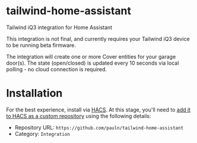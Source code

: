 # tailwind-home-assistant
Tailwind iQ3 integration for Home Assistant

This integration is not final, and currently requires your Tailwind iQ3 device to be running beta firmware.

The integration will create one or more Cover entities for your garage door(s).
The state (open/closed) is updated every 10 seconds via local polling - no cloud connection is required.

# Installation
For the best experience, install via [HACS](https://hacs.xyz/).
At this stage, you'll need to [add it to HACS as a custom repository](https://hacs.xyz/docs/faq/custom_repositories) using the following details:
- Repository URL: `https://github.com/pauln/tailwind-home-assistant`
- Category: `Integration`
